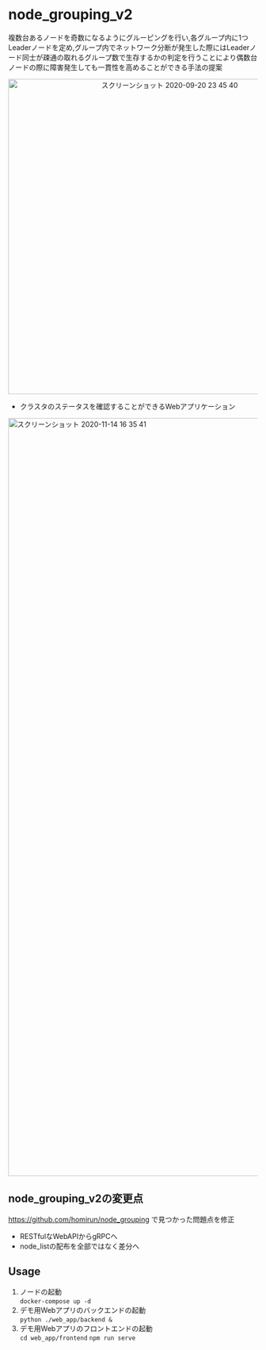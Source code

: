 # node_grouping_v2
複数台あるノードを奇数になるようにグルーピングを行い,各グループ内に1つLeaderノードを定め,グループ内でネットワーク分断が発生した際にはLeaderノード同士が疎通の取れるグループ数で生存するかの判定を行うことにより偶数台ノードの際に障害発生しても一貫性を高めることができる手法の提案
<div align="center">
<img width="636" alt="スクリーンショット 2020-09-20 23 45 40" src="https://user-images.githubusercontent.com/9010534/101114794-8f40a380-3625-11eb-856b-37172777eafd.png">
</div>


- クラスタのステータスを確認することができるWebアプリケーション  
<img width="1529" alt="スクリーンショット 2020-11-14 16 35 41" src="https://user-images.githubusercontent.com/9010534/101114666-4e488f00-3625-11eb-9958-78d0b2bcfbfd.png">


## node_grouping_v2の変更点
https://github.com/homirun/node_grouping で見つかった問題点を修正
- RESTfulなWebAPIからgRPCへ
- node_listの配布を全部ではなく差分へ

## Usage
1. ノードの起動  
```docker-compose up -d```
2. デモ用Webアプリのバックエンドの起動  
```python ./web_app/backend &```
3. デモ用Webアプリのフロントエンドの起動  
```cd web_app/frontend```
```npm run serve```
